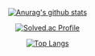 <div align=center>

[![Anurag's github stats](https://github-readme-stats.vercel.app/api?username=dlrtn)](https://github.com/dlrtn/github-readme-stats)

</div>


<div align=center>

[![Solved.ac Profile](http://mazassumnida.wtf/api/generate_badge?boj=dlrtn)](https://solved.ac/dlrtn)

</div>


<div align=center>

[![Top Langs](https://github-readme-stats.vercel.app/api/top-langs/?username=dlrtn&layout=compact&hide=jupyter%20notebook,html,javascript)](https://github.com/dlrtn/github-readme-stats)

</div>
